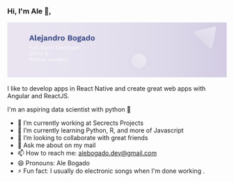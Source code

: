 
### Hi, I'm Ale 👋,


<img src="https://github.com/allexwentworthok/allexwentworthok/blob/master/fondo.croped.png" alt="banner that says Ale Bogado - software engineer, content creator and community organizer alongside a cartoon illustration of Allex">


I like to develop apps in React Native and create great web apps with Angular and ReactJS.

I'm an aspiring data scientist with python 🐍
 
- 🔭 I’m currently working at Secrects Projects
- 🌱 I’m currently learning Python, R, and more of Javascript
- 👯 I’m looking to collaborate with great friends
- 💬 Ask me about on my mail 
- 📫 How to reach me: alebogado.dev@gmail.com
- 😄 Pronouns: Ale Bogado
- ⚡ Fun fact: I usually do electronic songs when I'm done working .

